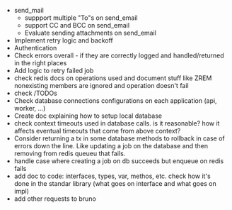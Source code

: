 - send_mail
    - suppport multiple "To"s on send_email
    - support CC and BCC on send_email
    - Evaluate sending attachments on send_email
- Implement retry logic and backoff
- Authentication
- Check errors overall - if they are correctly logged and handled/returned in the right places
- Add logic to retry failed job
- check redis docs on operations used and document stuff like ZREM nonexisting members are ignored and operation doesn't fail
- check /TODOs
- Check database connections configurations on each application (api, worker, ...)
- Create doc explaining how to setup local database
- check context timeouts used in database calls. is it reasonable? how it affects eventual timeouts that come from above context?
- Consider returning a tx in some database methods to rollback in case of errors down the line. Like updating a job on the database and then
removing from redis queueu that fails.
- handle case where creating a job on db succeeds but enqueue on redis fails
- add doc to code: interfaces, types, var, methos, etc. check how it's done in the standar library (what goes on interface and what goes on impl)
- add other requests to bruno